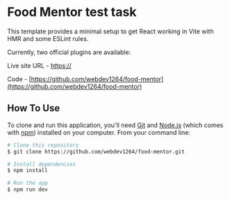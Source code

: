 # Food Mentor test task

This template provides a minimal setup to get React working in Vite with HMR and some ESLint rules.

Currently, two official plugins are available:

Live site URL - [https://](https://)

Code - [https://github.com/webdev1264/food-mentor](https://github.com/webdev1264/food-mentor)

## How To Use

To clone and run this application, you'll need [Git](https://git-scm.com) and [Node.js](https://nodejs.org/en/download/) (which comes with [npm](http://npmjs.com)) installed on your computer. From your command line:

```bash
# Clone this repository
$ git clone https://github.com/webdev1264/food-mentor.git

# Install dependencies
$ npm install

# Run the app
$ npm run dev
```
